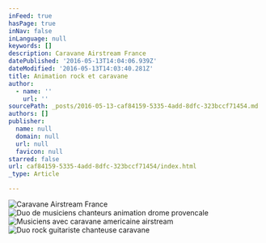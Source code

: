 ```yaml
---
inFeed: true
hasPage: true
inNav: false
inLanguage: null
keywords: []
description: Caravane Airstream France
datePublished: '2016-05-13T14:04:06.939Z'
dateModified: '2016-05-13T14:03:40.281Z'
title: Animation rock et caravane
author:
  - name: ''
    url: ''
sourcePath: _posts/2016-05-13-caf84159-5335-4add-8dfc-323bccf71454.md
authors: []
publisher:
  name: null
  domain: null
  url: null
  favicon: null
starred: false
url: caf84159-5335-4add-8dfc-323bccf71454/index.html
_type: Article

---
```

![Caravane Airstream France](https://the-grid-user-content.s3-us-west-2.amazonaws.com/64a6051e-5630-40ed-8415-cc06ce4ea0fe.jpg)
![Duo de musiciens chanteurs animation drome provencale](https://the-grid-user-content.s3-us-west-2.amazonaws.com/7ff72307-1ce5-461c-b40f-b48d17f70a9e.jpg)
![Musiciens avec caravane americaine airstream](https://s3-us-west-2.amazonaws.com/the-grid-img/p/b460a8f82d6d07ba5ec86193313c9e273d691642.jpg)
![Duo rock guitariste chanteuse caravane](https://s3-us-west-2.amazonaws.com/the-grid-img/p/3adc02b9311104667b1075454a9158909118a73d.jpg)